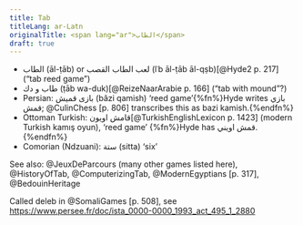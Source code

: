 ```yaml
---
title: Tab
titleLang: ar-Latn
originalTitle: <span lang="ar">الطاب</span>
draft: true
---
```


- <span lang="ar">الطاب</span> (<span lang="ar-Latn">āl-ṭāb</span>) or <span lang="ar">لعب الطاب القصب</span> (<span lang="ar-Latn">lʿb āl-ṭāb āl-qṣb</span>)[@Hyde2 p. 217] (“tab reed game”)
- <span lang="ar">طاب و دك</span> (<span lang="ar-Latn">ṭāb wa-duk</span>)[@ReizeNaarArabie p. 166] (“tab with mound”?)
- Persian: <span lang="fa" class="aka">بازی قمیش</span> (<span lang="fa-Latn" class="aka">bâzi qamish</span>) ‘reed game’{%fn%}Hyde writes <span lang="fa" class="aka">بازي قمش</span>; @CulinChess [p. 806] transcribes this as <span lang="fa-Latn" class="aka">bazi kamish</span>.{%endfn%}<!--An odd coincidence is that <span lang="fa">قمیش</span> <span lang="fa-Latn" class="aka">qamish</span> is used for the reed of a reed instrument, and another word for this is <span lang="fa">زبانه</span> (translit?), which now translates into English as “tab”. -->
- Ottoman Turkish: <span lang="ota" class="aka">قامش اویون</span>[@TurkishEnglishLexicon p. 1423] (modern Turkish <span lang="tr" class="aka">kamış oyun</span>), ‘reed game’ {%fn%}Hyde has <span lang="ota">قمش اويني</span>.{%endfn%}
- Comorian (Ndzuani): <span lang="wni-Arab" class="aka">ستة</span> (<span lang="wni-Latn" class="aka">sitta</span>) ‘six’


See also: @JeuxDeParcours (many other games listed here), @HistoryOfTab, @ComputerizingTab, @ModernEgyptians [p. 317], @BedouinHeritage

Called deleb in @SomaliGames [p. 508], see https://www.persee.fr/doc/ista_0000-0000_1993_act_495_1_2880
